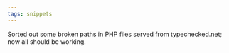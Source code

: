 ```yaml
---
tags: snippets
---
```


Sorted out some broken paths in PHP files served from typechecked.net; now all should be working.
